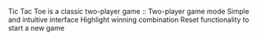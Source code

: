 Tic Tac Toe is a classic two-player game :: Two-player game mode
Simple and intuitive interface
Highlight winning combination
Reset functionality to start a new game
